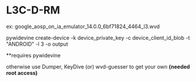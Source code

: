 # L3C-D-RM

ex: google_aosp_on_ia_emulator_14.0.0_6bf71824_4464_l3.wvd

pywidevine create-device -k device_private_key -c device_client_id_blob -t "ANDROID" -l 3 -o output

**requires pywidevine

otherwise use Dumper, KeyDive (or) wvd-guesser to get your own **(needed root access)**
